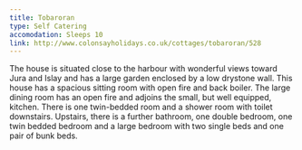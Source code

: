 ```yaml
---
title: Tobaroran
type: Self Catering
accomodation: Sleeps 10
link: http://www.colonsayholidays.co.uk/cottages/tobaroran/528
---
```


The house is situated close to the harbour with wonderful views toward Jura and Islay and has a large garden enclosed by a low drystone wall. This house has a spacious sitting room with open fire and back boiler. The large dining room has an open fire and adjoins the small, but well equipped, kitchen. There is one twin-bedded room and a shower room with toilet downstairs. Upstairs, there is a further bathroom, one double bedroom, one twin bedded bedroom and a large bedroom with two single beds and one pair of bunk beds.